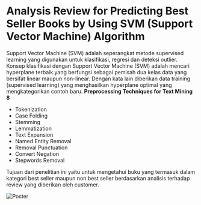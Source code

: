 # Analysis Review for Predicting Best Seller Books by Using SVM (Support Vector Machine) Algorithm 

Support Vector Machine (SVM) adalah seperangkat metode supervised learning yang digunakan untuk klasifikasi, regresi dan deteksi outlier. Konsep klasifikasi dengan Support Vector Machine (SVM)  adalah mencari hyperplane terbaik yang berfungsi sebagai pemisah dua kelas data yang bersifat linear maupun non-linear. Dengan kata lain diberikan data training (supervised learning) yang menghasilkan hyperplane optimal yang mengkategorikan contoh baru.
**Preprocessing Techniques for Text Mining	8**
* Tokenization	
* Case Folding	
* Stemming	
* Lemmatization	
* Text Expansion	
* Named Entity Removal
* Removal Punctuation	
* Convert Negation	
* Stepwords Removal	

Tujuan dari penelitian ini yaitu untuk mengetahui buku yang termasuk dalam kategori best seller maupun non best seller berdasarkan analisis terhadap review yang diberikan oleh customer. 

![Poster](https://github.com/arimnrg16/)
